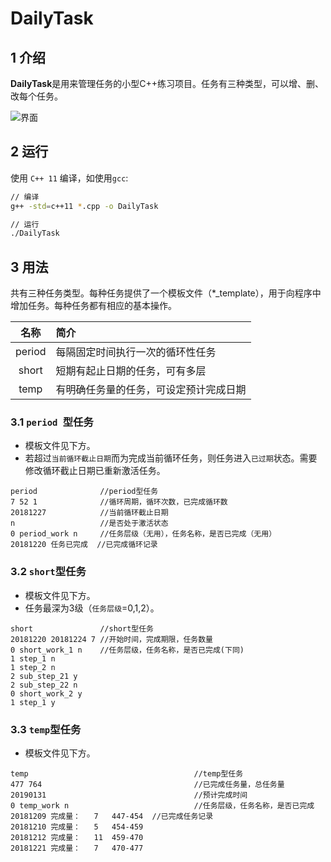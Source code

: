 # DailyTask

## 1 介绍

**DailyTask**是用来管理任务的小型C++练习项目。任务有三种类型，可以增、删、改每个任务。

![界面](https://github.com/jerry-xiazj/DailyTask/blob/master/doc/example.PNG)

## 2 运行

使用 `C++ 11` 编译，如使用`gcc`:

```bash
// 编译
g++ -std=c++11 *.cpp -o DailyTask

// 运行
./DailyTask
```

## 3 用法

共有三种任务类型。每种任务提供了一个模板文件（*_template），用于向程序中增加任务。每种任务都有相应的基本操作。

名称     | 简介
:------:|:---------
 period | 每隔固定时间执行一次的循环性任务
 short  | 短期有起止日期的任务，可有多层
 temp   | 有明确任务量的任务，可设定预计完成日期

### 3.1 `period `型任务

- 模板文件见下方。
- 若超过`当前循环截止日期`而为完成当前循环任务，则任务进入`已过期`状态。需要修改循环截止日期已重新激活任务。

```
period              //period型任务
7 52 1              //循环周期，循环次数，已完成循环数
20181227            //当前循环截止日期
n                   //是否处于激活状态
0 period_work n     //任务层级（无用），任务名称，是否已完成（无用）
20181220 任务已完成  //已完成循环记录
```

### 3.2 `short`型任务

- 模板文件见下方。
- 任务最深为3级（`任务层级`=0,1,2）。

```
short               //short型任务
20181220 20181224 7 //开始时间，完成期限，任务数量
0 short_work_1 n    //任务层级，任务名称，是否已完成(下同)
1 step_1 n
1 step_2 n
2 sub_step_21 y
2 sub_step_22 n
0 short_work_2 y
1 step_1 y
```

### 3.3 `temp`型任务

- 模板文件见下方。

```
temp                                     //temp型任务
477 764                                  //已完成任务量，总任务量
20190131                                 //预计完成时间
0 temp_work n                            //任务层级，任务名称，是否已完成
20181209 完成量：	7	447-454  //已完成任务记录
20181210 完成量：	5	454-459
20181212 完成量：	11	459-470
20181221 完成量：	7	470-477
```